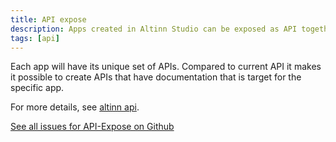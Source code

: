 ```yaml
---
title: API expose
description: Apps created in Altinn Studio can be exposed as API together with UI, or only as API without any UI.
tags: [api]
---
```


Each app will have its unique set of APIs. Compared to current API it makes it possible to create APIs that
have documentation that is target for the specific app.

For more details, see [altinn api](/altinn-api).

[See all issues for API-Expose on Github](https://github.com/Altinn/altinn-studio/labels/area%2Fapi-expose)
